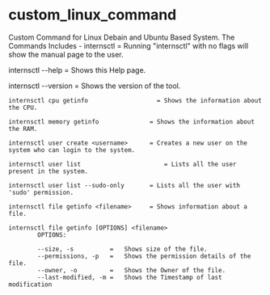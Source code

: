 # custom_linux_command
Custom Command for Linux Debain and Ubuntu Based System.
The Commands Includes -
  internsctl = Running "internsctl" with no flags will show the manual page to the user.

  internsctl --help	      	             = Shows this Help page.

  internsctl --version	 	               = Shows the version of the tool.

	internsctl cpu getinfo 	 	             = Shows the information about the CPU.

	internsctl memory getinfo 	           = Shows the information about the RAM.

	internsctl user create <username>      = Creates a new user on the system who can login to the system.

	internsctl user list 		               = Lists all the user present in the system.

	internsctl user list --sudo-only       = Lists all the user with 'sudo' permission.

	internsctl file getinfo <filename>     = Shows information about a file. 

	internsctl file getinfo [OPTIONS] <filename>
			OPTIONS:

			--size, -s          =   Shows size of the file.
			--permissions, -p   =   Shows the permission details of the file.
			--owner, -o         =   Shows the Owner of the file.
			--last-modified, -m =   Shows the Timestamp of last modification
